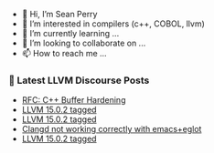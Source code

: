 - 👋 Hi, I’m Sean Perry
- 👀 I’m interested in compilers (c++, COBOL, llvm)
- 🌱 I’m currently learning ...
- 💞️ I’m looking to collaborate on ...
- 📫 How to reach me ...

<!---
s66perry/s66perry is a ✨ special ✨ repository because its `README.md` (this file) appears on your GitHub profile.
You can click the Preview link to take a look at your changes.
--->
### 📕 Latest LLVM Discourse Posts

<!-- DISCOURSE-LLVM:START -->
- [RFC: C++ Buffer Hardening](https://discourse.llvm.org/t/rfc-c-buffer-hardening/65734#post_17)
- [LLVM 15.0.2 tagged](https://discourse.llvm.org/t/llvm-15-0-2-tagged/65694#post_11)
- [LLVM 15.0.2 tagged](https://discourse.llvm.org/t/llvm-15-0-2-tagged/65694#post_10)
- [Clangd not working correctly with emacs+eglot](https://discourse.llvm.org/t/clangd-not-working-correctly-with-emacs-eglot/1220?page=2#post_22)
- [LLVM 15.0.2 tagged](https://discourse.llvm.org/t/llvm-15-0-2-tagged/65694#post_9)
<!-- DISCOURSE-LLVM:END -->

